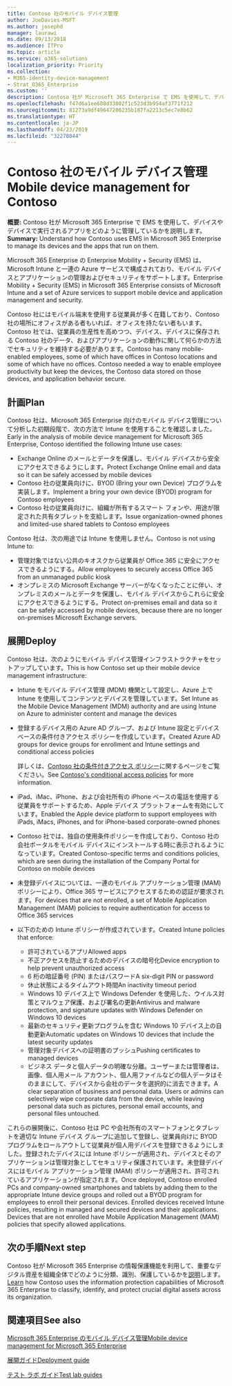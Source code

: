 ```yaml
---
title: Contoso 社のモバイル デバイス管理
author: JoeDavies-MSFT
ms.author: josephd
manager: laurawi
ms.date: 09/13/2018
ms.audience: ITPro
ms.topic: article
ms.service: o365-solutions
localization_priority: Priority
ms.collection:
- M365-identity-device-management
- Strat_O365_Enterprise
ms.custom: ''
description: Contoso 社が Microsoft 365 Enterprise で EMS を使用して、デバイスやデバイスで実行されるアプリをどのように管理しているかを説明します。
ms.openlocfilehash: f47d6a1ee608d33802f1c523d3b954af3771f212
ms.sourcegitcommit: 81273a9df49647286235b187fa2213c5ec7e8b62
ms.translationtype: HT
ms.contentlocale: ja-JP
ms.lasthandoff: 04/23/2019
ms.locfileid: "32278044"
---
```

# <a name="mobile-device-management-for-contoso"></a><span data-ttu-id="83881-103">Contoso 社のモバイル デバイス管理</span><span class="sxs-lookup"><span data-stu-id="83881-103">Mobile device management for Contoso</span></span>

<span data-ttu-id="83881-104">**概要:** Contoso 社が Microsoft 365 Enterprise で EMS を使用して、デバイスやデバイスで実行されるアプリをどのように管理しているかを説明します。</span><span class="sxs-lookup"><span data-stu-id="83881-104">**Summary:** Understand how Contoso uses EMS in Microsoft 365 Enterprise to manage its devices and the apps that run on them.</span></span>

<span data-ttu-id="83881-105">Microsoft 365 Enterprise の Enterprise Mobility + Security (EMS) は、Microsoft Intune と一連の Azure サービスで構成されており、モバイル デバイスとアプリケーションの管理およびセキュリティをサポートします。</span><span class="sxs-lookup"><span data-stu-id="83881-105">Enterprise Mobility + Security (EMS) in Microsoft 365 Enterprise consists of Microsoft Intune and a set of Azure services to support mobile device and application management and security.</span></span>

<span data-ttu-id="83881-p101">Contoso 社にはモバイル端末を使用する従業員が多く在籍しており、Contoso 社の場所にオフィスがある者もいれば、オフィスを持たない者もいます。Contoso 社では、従業員の生産性を高めつつ、デバイス、デバイスに保存される Contoso 社のデータ、およびアプリケーションの動作に関して何らかの方法でセキュリティを維持する必要があります。</span><span class="sxs-lookup"><span data-stu-id="83881-p101">Contoso has many mobile-enabled employees, some of which have offices in Contoso locations and some of which have no offices. Contoso needed a way to enable employee productivity but keep the devices, the Contoso data stored on those devices, and application behavior secure.</span></span>

## <a name="plan"></a><span data-ttu-id="83881-108">計画</span><span class="sxs-lookup"><span data-stu-id="83881-108">Plan</span></span>

<span data-ttu-id="83881-109">Contoso 社は、Microsoft 365 Enterprise 向けのモバイル デバイス管理について分析した初期段階で、次の方法で Intune を使用することを確認しました。</span><span class="sxs-lookup"><span data-stu-id="83881-109">Early in the analysis of mobile device management for Microsoft 365 Enterprise, Contoso identified the following Intune use cases:</span></span>

- <span data-ttu-id="83881-110">Exchange Online のメールとデータを保護し、モバイル デバイスから安全にアクセスできるようにします。</span><span class="sxs-lookup"><span data-stu-id="83881-110">Protect Exchange Online email and data so it can be safely accessed by mobile devices</span></span>
- <span data-ttu-id="83881-111">Contoso 社の従業員向けに、BYOD (Bring your own Device) プログラムを実装します。</span><span class="sxs-lookup"><span data-stu-id="83881-111">Implement a bring your own device (BYOD) program for Contoso employees</span></span>
- <span data-ttu-id="83881-112">Contoso 社の従業員向けに、組織が所有するスマート フォンや、用途が限定された共有タブレットを支給します。</span><span class="sxs-lookup"><span data-stu-id="83881-112">Issue organization-owned phones and limited-use shared tablets to Contoso employees</span></span>

<span data-ttu-id="83881-113">Contoso 社は、次の用途では Intune を使用しません。</span><span class="sxs-lookup"><span data-stu-id="83881-113">Contoso is not using Intune to:</span></span>

- <span data-ttu-id="83881-114">管理対象ではない公共のキオスクから従業員が Office 365 に安全にアクセスできるようにする。</span><span class="sxs-lookup"><span data-stu-id="83881-114">Allow employees to securely access Office 365 from an unmanaged public kiosk</span></span>
- <span data-ttu-id="83881-115">オンプレミスの Microsoft Exchange サーバーがなくなったことに伴い、オンプレミスのメールとデータを保護し、モバイル デバイスからこれらに安全にアクセスできるようにする。</span><span class="sxs-lookup"><span data-stu-id="83881-115">Protect on-premises email and data so it can be safely accessed by mobile devices, because there are no longer on-premises Microsoft Exchange servers.</span></span>

## <a name="deploy"></a><span data-ttu-id="83881-116">展開</span><span class="sxs-lookup"><span data-stu-id="83881-116">Deploy</span></span>

<span data-ttu-id="83881-117">Contoso 社は、次のようにモバイル デバイス管理インフラストラクチャをセットアップしています。</span><span class="sxs-lookup"><span data-stu-id="83881-117">This is how Contoso set up their mobile device management infrastructure:</span></span>

- <span data-ttu-id="83881-118">Intune をモバイル デバイス管理 (MDM) 機関として設定し、Azure 上で Intune を使用してコンテンツとデバイスを管理しています。</span><span class="sxs-lookup"><span data-stu-id="83881-118">Set Intune as the Mobile Device Management (MDM) authority and are using Intune on Azure to administer content and manage the devices</span></span>
- <span data-ttu-id="83881-119">登録するデバイス用の Azure AD グループ、および Intune 設定とデバイスベースの条件付きアクセス ポリシーを作成しています。</span><span class="sxs-lookup"><span data-stu-id="83881-119">Created Azure AD groups for device groups for enrollment and Intune settings and conditional access policies</span></span>

  <span data-ttu-id="83881-120">詳しくは、[Contoso 社の条件付きアクセス ポリシー](contoso-identity.md#conditional-access-policies-for-identity-and-device-access)に関するページをご覧ください。</span><span class="sxs-lookup"><span data-stu-id="83881-120">See [Contoso's conditional access policies](contoso-identity.md#conditional-access-policies-for-identity-and-device-access) for more information.</span></span>

- <span data-ttu-id="83881-121">iPad、iMac、iPhone、および会社所有の iPhone ベースの電話を使用する従業員をサポートするため、Apple デバイス プラットフォームを有効にしています。</span><span class="sxs-lookup"><span data-stu-id="83881-121">Enabled the Apple device platform to support employees with iPads, iMacs, iPhones, and for iPhone-based corporate-owned phones</span></span>
- <span data-ttu-id="83881-122">Contoso 社では、独自の使用条件ポリシーを作成しており、Contoso 社の会社ポータルをモバイル デバイスにインストールする時に表示されるようになっています。</span><span class="sxs-lookup"><span data-stu-id="83881-122">Created Contoso-specific terms and conditions policies, which are seen during the installation of the Company Portal for Contoso on mobile devices</span></span>
- <span data-ttu-id="83881-123">未登録デバイスについては、一連のモバイル アプリケーション管理 (MAM) ポリシーにより、Office 365 サービスにアクセスするための認証が要求されます。</span><span class="sxs-lookup"><span data-stu-id="83881-123">For devices that are not enrolled, a set of Mobile Application Management (MAM) policies to require authentication for access to Office 365 services</span></span>
- <span data-ttu-id="83881-124">以下のための Intune ポリシーが作成されています。</span><span class="sxs-lookup"><span data-stu-id="83881-124">Created Intune policies that enforce:</span></span>
  - <span data-ttu-id="83881-125">許可されているアプリ</span><span class="sxs-lookup"><span data-stu-id="83881-125">Allowed apps</span></span>
  - <span data-ttu-id="83881-126">不正アクセスを防止するためのデバイスの暗号化</span><span class="sxs-lookup"><span data-stu-id="83881-126">Device encryption to help prevent unauthorized access</span></span>
  - <span data-ttu-id="83881-127">6 桁の暗証番号 (PIN) またはパスワード</span><span class="sxs-lookup"><span data-stu-id="83881-127">A six-digit PIN or password</span></span>
  - <span data-ttu-id="83881-128">休止状態によるタイムアウト時間</span><span class="sxs-lookup"><span data-stu-id="83881-128">An inactivity timeout period</span></span>
  - <span data-ttu-id="83881-129">Windows 10 デバイス上で Windows Defender を使用した、ウイルス対策とマルウェア保護、および署名の更新</span><span class="sxs-lookup"><span data-stu-id="83881-129">Antivirus and malware protection, and signature updates with Windows Defender on Windows 10 devices</span></span>
  - <span data-ttu-id="83881-130">最新のセキュリティ更新プログラムを含む Windows 10 デバイス上の自動更新</span><span class="sxs-lookup"><span data-stu-id="83881-130">Automatic updates on Windows 10 devices that include the latest security updates</span></span>
  - <span data-ttu-id="83881-131">管理対象デバイスへの証明書のプッシュ</span><span class="sxs-lookup"><span data-stu-id="83881-131">Pushing certificates to managed devices</span></span>
  - <span data-ttu-id="83881-p102">ビジネス データと個人データの明確な分離。ユーザーまたは管理者は、画像、個人用メール アカウント、個人用ファイルなどの個人データはそのままにして、デバイスから会社のデータを選択的に消去できます。</span><span class="sxs-lookup"><span data-stu-id="83881-p102">A clear separation of business and personal data. Users or admins can selectively wipe corporate data from the device, while leaving personal data such as pictures, personal email accounts, and personal files untouched.</span></span>

<span data-ttu-id="83881-p103">これらの展開後に、Contoso 社は PC や会社所有のスマートフォンとタブレットを適切な Intune デバイス グループに追加して登録し、従業員向けに BYOD プログラムをロールアウトして従業員が個人用デバイスを登録できるようにしました。登録されたデバイスには Intune ポリシーが適用され、デバイスとそのアプリケーションは管理対象としてセキュリティ保護されています。未登録デバイスにはモバイル アプリケーション管理 (MAM) ポリシーが適用され、許可されているアプリケーションが指定されます。</span><span class="sxs-lookup"><span data-stu-id="83881-p103">Once deployed, Contoso enrolled PCs and company-owned smartphones and tablets by adding them to the appropriate Intune device groups and rolled out a BYOD program for employees to enroll their personal devices. Enrolled devices received Intune policies, resulting in managed and secured devices and their applications. Devices that are not enrolled have Mobile Application Management (MAM) policies that specify allowed applications.</span></span>

## <a name="next-step"></a><span data-ttu-id="83881-137">次の手順</span><span class="sxs-lookup"><span data-stu-id="83881-137">Next step</span></span>

<span data-ttu-id="83881-138">Contoso 社が Microsoft 365 Enterprise の情報保護機能を利用して、重要なデジタル資産を組織全体でどのように分類、識別、保護しているかを[説明](contoso-info-protect.md)します。</span><span class="sxs-lookup"><span data-stu-id="83881-138">[Learn](contoso-info-protect.md) how Contoso uses the information protection capabilities of Microsoft 365 Enterprise to classify, identify, and protect crucial digital assets across its organization.</span></span>

## <a name="see-also"></a><span data-ttu-id="83881-139">関連項目</span><span class="sxs-lookup"><span data-stu-id="83881-139">See also</span></span>

[<span data-ttu-id="83881-140">Microsoft 365 Enterprise のモバイル デバイス管理</span><span class="sxs-lookup"><span data-stu-id="83881-140">Mobile device management for Microsoft 365 Enterprise</span></span>](mobility-infrastructure.md)

[<span data-ttu-id="83881-141">展開ガイド</span><span class="sxs-lookup"><span data-stu-id="83881-141">Deployment guide</span></span>](deploy-microsoft-365-enterprise.md)

[<span data-ttu-id="83881-142">テスト ラボ ガイド</span><span class="sxs-lookup"><span data-stu-id="83881-142">Test lab guides</span></span>](m365-enterprise-test-lab-guides.md)

